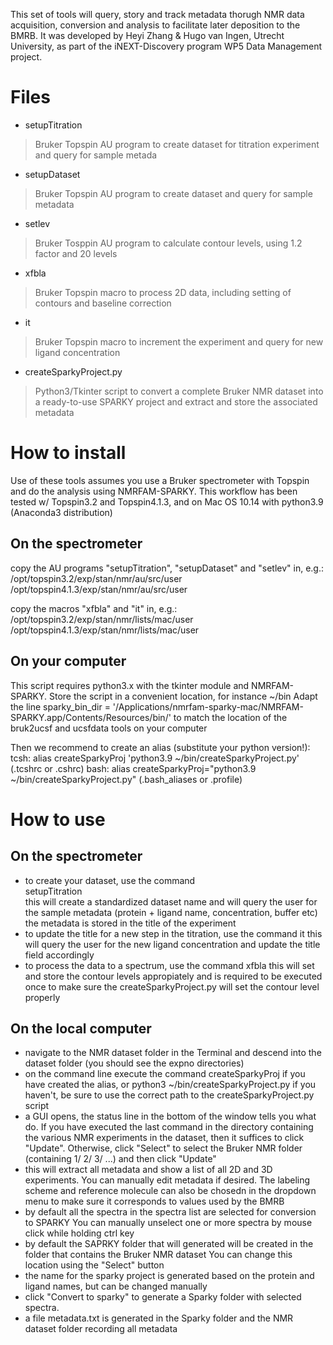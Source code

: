This set of tools will query, story and track metadata thorugh NMR data acquisition, conversion and analysis to facilitate later deposition to the BMRB.
It was developed by Heyi Zhang & Hugo van Ingen, Utrecht University, as part of the iNEXT-Discovery program WP5 Data Management project.

# Files
- setupTitration
> Bruker Topspin AU program to create dataset for titration experiment and query for sample metada        
- setupDataset
> Bruker Topspin AU program to create dataset and query for sample metadata
- setlev
> Bruker Tosppin AU program to calculate contour levels, using 1.2 factor and 20 levels
- xfbla
> Bruker Topspin macro to process 2D data, including setting of contours and baseline correction
- it
> Bruker Topspin macro to increment the experiment and query for new ligand concentration
- createSparkyProject.py
> Python3/Tkinter script to convert a complete Bruker NMR dataset into a ready-to-use SPARKY project and extract and store the associated metadata 

# How to install
Use of these tools assumes you use a Bruker spectrometer with Topspin and do the analysis using NMRFAM-SPARKY.
This workflow has been tested w/ Topspin3.2 and Topspin4.1.3, and on Mac OS 10.14 with python3.9 (Anaconda3 distribution)

## On the spectrometer
copy the AU programs "setupTitration", "setupDataset" and "setlev" in, e.g.:
                    /opt/topspin3.2/exp/stan/nmr/au/src/user
                    /opt/topspin4.1.3/exp/stan/nmr/au/src/user
                    
copy the macros "xfbla" and "it" in, e.g.:
                    /opt/topspin3.2/exp/stan/nmr/lists/mac/user
                    /opt/topspin4.1.3/exp/stan/nmr/lists/mac/user

## On your computer
This script requires python3.x with the tkinter module and NMRFAM-SPARKY.
Store the script in a convenient location, for instance ~/bin
Adapt the line 
    sparky_bin_dir = '/Applications/nmrfam-sparky-mac/NMRFAM-SPARKY.app/Contents/Resources/bin/'
to match the location of the bruk2ucsf and ucsfdata tools on your computer

Then we recommend to create an alias (substitute your python version!):
  tcsh: alias createSparkyProj 'python3.9 ~/bin/createSparkyProject.py'  (.tcshrc or .cshrc)
  bash: alias createSparkyProj="python3.9 ~/bin/createSparkyProject.py"  (.bash_aliases or .profile)

# How to use

## On the spectrometer
- to create your dataset, use the command        
    setupTitration            
    this will create a standardized dataset name and will query the user for the sample metadata (protein + ligand name, concentration, buffer etc)
    the metadata is stored in the title of the experiment
- to update the title for a new step in the titration, use the command
        it
   this will query the user for the new ligand concentration and update the title field accordingly
- to process the data to a spectrum, use the command
        xfbla
  this will set and store the contour levels appropiately and is required to be executed once to make sure the createSparkyProject.py will set the contour level properly

## On the local computer
- navigate to the NMR dataset folder in the Terminal and descend into the dataset folder (you should see the expno directories)
- on the command line execute the command
        createSparkyProj
  if you have created the alias, or
         python3 ~/bin/createSparkyProject.py
  if you haven't, be sure to use the correct path to the createSparkyProject.py script
- a GUI opens, the status line in the bottom of the window tells you what do.
  If you have executed the last command in the directory containing the various NMR experiments in the dataset,
  then it suffices to click "Update". Otherwise, click "Select" to select the Bruker NMR folder (containing 1/ 2/ 3/ ...) and then click "Update"
- this will extract all metadata and show a list of all 2D and 3D experiments.
  You can manually edit metadata if desired.
  The labeling scheme and reference molecule can also be chosedn in the dropdown menu to make sure it corresponds to values used by the BMRB 
- by default all the spectra in the spectra list are selected for conversion to SPARKY
	You can manually unselect one or more spectra by mouse click while holding ctrl key 
- by default the SAPRKY folder that will generated will be created in the folder that contains the Bruker NMR dataset
	You can change this location using the "Select" button
- the name for the sparky project is generated based on the protein and ligand names, but can be changed manually
- click "Convert to sparky" to generate a Sparky folder with selected spectra.
- a file metadata.txt is generated in the Sparky folder and the NMR dataset folder recording all metadata




 
